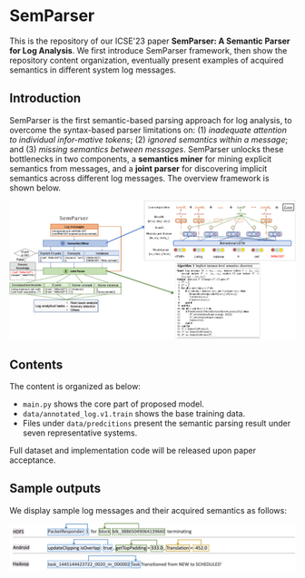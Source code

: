 # SemParser

This is the repository of our ICSE'23 paper **SemParser: A Semantic Parser for Log Analysis**. We first introduce SemParser framework, then show the repository content organization, eventually present examples of acquired semantics in different system log messages.

## Introduction

SemParser is the first semantic-based parsing approach for log analysis, to overcome the syntax-based parser limitations on: (1) *inadequate attention to individual infor-mative tokens*; (2) *ignored semantics within a message*; and (3) *missing semantics between messages*. SemParser unlocks these bottlenecks in two components, a **semantics miner** for mining explicit semantics from messages, and a **joint parser** for discovering implicit semantics across different log messages. The overview framework is shown below.

![semparser_overview](image/Overview.png)


## Contents

The content is organized as below:
- `main.py` shows the core part of proposed model.
- `data/annotated_log.v1.train` shows the base training data.
- Files under `data/predcitions` present the semantic parsing result under seven representative systems.

Full dataset and implementation code will be released upon paper acceptance.



## Sample outputs
We display sample log messages and their acquired semantics as follows:

![sample_output](image/sample_output.png)
